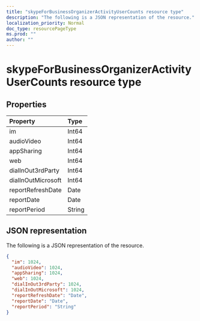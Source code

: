 ```yaml
---
title: "skypeForBusinessOrganizerActivityUserCounts resource type"
description: "The following is a JSON representation of the resource."
localization_priority: Normal
doc_type: resourcePageType
ms.prod: ""
author: ""
---
```


# skypeForBusinessOrganizerActivityUserCounts resource type

## Properties

| Property           | Type   |
| :----------------- | :----- |
| im                 | Int64  |
| audioVideo         | Int64  |
| appSharing         | Int64  |
| web                | Int64  |
| dialInOut3rdParty  | Int64  |
| dialInOutMicrosoft | Int64  |
| reportRefreshDate  | Date   |
| reportDate         | Date   |
| reportPeriod       | String |

## JSON representation

The following is a JSON representation of the resource.

<!-- {
  "blockType": "resource",
  "@odata.type": "microsoft.graph.skypeForBusinessOrganizerActivityUserCounts"
} -->

```json
{
  "im": 1024, 
  "audioVideo": 1024, 
  "appSharing": 1024, 
  "web": 1024, 
  "dialInOut3rdParty": 1024, 
  "dialInOutMicrosoft": 1024, 
  "reportRefreshDate": "Date", 
  "reportDate": "Date", 
  "reportPeriod": "String"
}
```
